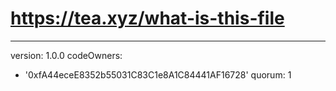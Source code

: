 # https://tea.xyz/what-is-this-file
---
version: 1.0.0
codeOwners:
  - '0xfA44eceE8352b55031C83C1e8A1C84441AF16728'
quorum: 1
